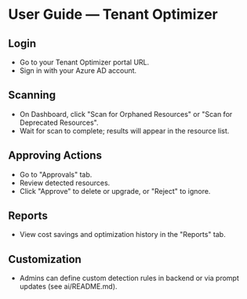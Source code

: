 # User Guide — Tenant Optimizer

## Login
- Go to your Tenant Optimizer portal URL.
- Sign in with your Azure AD account.

## Scanning
- On Dashboard, click "Scan for Orphaned Resources" or "Scan for Deprecated Resources".
- Wait for scan to complete; results will appear in the resource list.

## Approving Actions
- Go to "Approvals" tab.
- Review detected resources.
- Click "Approve" to delete or upgrade, or "Reject" to ignore.

## Reports
- View cost savings and optimization history in the "Reports" tab.

## Customization
- Admins can define custom detection rules in backend or via prompt updates (see ai/README.md).